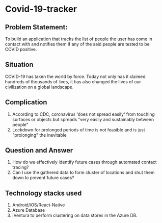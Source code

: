# Covid-19-tracker

## Problem Statement:
To build an application that tracks the list of people the user has come in contact with and notifies them if any of the said people are tested to be COVID positive.

## Situation
COVID-19 has taken the world by force. Today not only has it claimed hundreds of thousands of lives, it has also changed the lives of our civilization on a global landscape.

## Complication
1. According to CDC, coronavirus 'does not spread easily' from touching surfaces or objects but spreads "very easily and sustainably between people"
2. Lockdown for prolonged periods of time is not feasible and is just "prolonging" the inevitable

## Question and Answer
1. How do we effectively identify future cases through automated contact tracing?
2. Can I use the gathered data to form cluster of locations and shut them down to prevent future cases?

## Technology stacks used
1. Android/iOS/React-Native
2. Azure Database
3. iVentura to perform clustering on data stores in the Azure DB.

